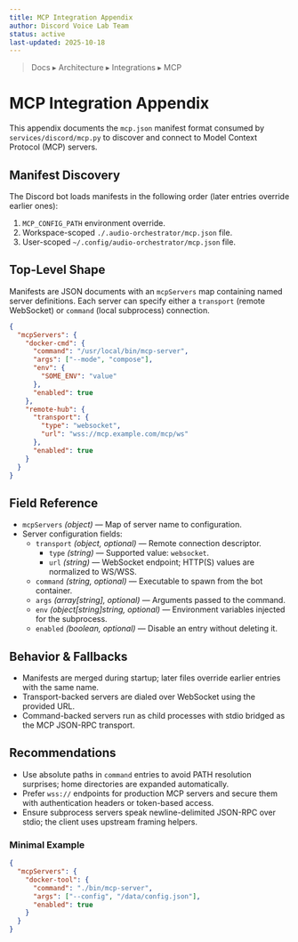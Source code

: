 ```yaml
---
title: MCP Integration Appendix
author: Discord Voice Lab Team
status: active
last-updated: 2025-10-18
---
```


<!-- markdownlint-disable-next-line MD041 -->
> Docs ▸ Architecture ▸ Integrations ▸ MCP

# MCP Integration Appendix

This appendix documents the `mcp.json` manifest format consumed by `services/discord/mcp.py` to
discover and connect to Model Context Protocol (MCP) servers.

## Manifest Discovery

The Discord bot loads manifests in the following order (later entries override earlier ones):

1. `MCP_CONFIG_PATH` environment override.
2. Workspace-scoped `./.audio-orchestrator/mcp.json` file.
3. User-scoped `~/.config/audio-orchestrator/mcp.json` file.

## Top-Level Shape

Manifests are JSON documents with an `mcpServers` map containing named server definitions.
Each server can specify either a `transport` (remote WebSocket) or `command` (local subprocess)
connection.

```json
{
  "mcpServers": {
    "docker-cmd": {
      "command": "/usr/local/bin/mcp-server",
      "args": ["--mode", "compose"],
      "env": {
        "SOME_ENV": "value"
      },
      "enabled": true
    },
    "remote-hub": {
      "transport": {
        "type": "websocket",
        "url": "wss://mcp.example.com/mcp/ws"
      },
      "enabled": true
    }
  }
}
```

## Field Reference

- `mcpServers` *(object)* — Map of server name to configuration.
- Server configuration fields:
  - `transport` *(object, optional)* — Remote connection descriptor.
    - `type` *(string)* — Supported value: `websocket`.
    - `url` *(string)* — WebSocket endpoint; HTTP(S) values are normalized to WS/WSS.
  - `command` *(string, optional)* — Executable to spawn from the bot container.
  - `args` *(array[string], optional)* — Arguments passed to the command.
  - `env` *(object[string]string, optional)* — Environment variables injected for the subprocess.
  - `enabled` *(boolean, optional)* — Disable an entry without deleting it.

## Behavior & Fallbacks

- Manifests are merged during startup; later files override earlier entries with the same name.
- Transport-backed servers are dialed over WebSocket using the provided URL.
- Command-backed servers run as child processes with stdio bridged as the MCP JSON-RPC transport.

## Recommendations

- Use absolute paths in `command` entries to avoid PATH resolution surprises; home directories are expanded automatically.
- Prefer `wss://` endpoints for production MCP servers and secure them with authentication headers or token-based access.
- Ensure subprocess servers speak newline-delimited JSON-RPC over stdio; the client uses upstream framing helpers.

### Minimal Example

```json
{
  "mcpServers": {
    "docker-tool": {
      "command": "./bin/mcp-server",
      "args": ["--config", "/data/config.json"],
      "enabled": true
    }
  }
}
```
